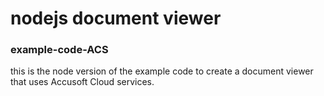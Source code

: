 # nodejs document viewer
### example-code-ACS
this is the node version of the example code to create a document viewer that uses Accusoft Cloud services.
